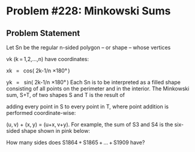 # Problem #228: Minkowski Sums 

## Problem Statement 

Let Sn be the regular n-sided polygon – or shape – whose vertices 

vk (k = 1,2,…,n) have coordinates:

xk   =  
        cos( 2k-1/n ×180° )

yk   =  
        sin( 2k-1/n ×180° )
Each Sn is to be interpreted as a filled shape consisting of all points on the perimeter and in the interior.
The Minkowski sum, S+T, of two shapes S and T is the result of 

adding every point in S to every point in T, where point addition is performed coordinate-wise: 

(u, v) + (x, y) = (u+x, v+y).
For example, the sum of S3 and S4 is the six-sided shape shown in pink below:


How many sides does S1864 + S1865 + … + S1909 have?
